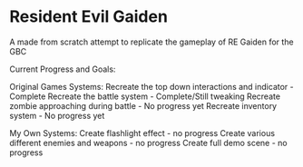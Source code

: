 # Resident Evil Gaiden
 A made from scratch attempt to replicate the gameplay of RE Gaiden for the GBC

 Current Progress and Goals:

 Original Games Systems:
  Recreate the top down interactions and indicator - Complete
  Recreate the battle system - Complete/Still tweaking
  Recreate zombie approaching during battle - No progress yet
  Recreate inventory system - No progress yet

My Own Systems:
 Create flashlight effect - no progress
 Create various different enemies and weapons - no progress
 Create full demo scene - no progress
